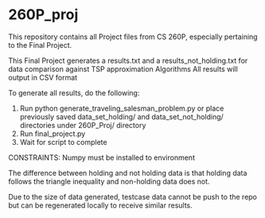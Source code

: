 # 260P_proj

This repository contains all Project files from CS 260P, especially pertaining to the Final Project.

This Final Project generates a results.txt and a results_not_holding.txt for data comparison against TSP approximation Algorithms
All results will output in CSV format

To generate all results, do the following:
  1. Run python generate_traveling_salesman_problem.py or place previously saved data_set_holding/ and data_set_not_holding/ directories under 260P_Proj/ directory
  2. Run final_project.py
  3. Wait for script to complete

CONSTRAINTS: Numpy must be installed to environment

The difference between holding and not holding data is that holding data follows the triangle inequality and non-holding data does not.

Due to the size of data generated, testcase data cannot be push to the repo but can be regenerated locally to receive similar results.
